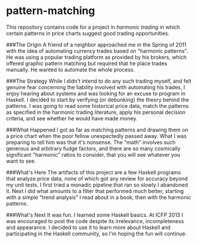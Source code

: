 pattern-matching
================

This repository contains code for a project in *harmonic trading* in which certain 
patterns in price charts suggest good trading opportunities.

###The Origin
A friend of a neighbor approached me in the Spring of 2011 with the idea of automating 
currency trades based on "harmonic patterns". He was using a popular trading platform 
as provided by his brokers, which offered graphic pattern matching but required that he
place trades manually. He wanted to automate the whole process.

###The Strategy
While I didn't intend to do any such trading myself, and felt genuine fear
concerning the liability involved with automating his trades,
I enjoy hearing about systems and was looking for an excuse to program
in Haskell. I decided to start by verifying (or debunking) the theory behind
the patterns. I was going to read some historical price data, match the patterns
as specified in the harmonic trading literature, apply his personal decision criteria,
and see whether he would have made money.

###What Happened
I got as far as matching patterns and drawing them on a price chart when the
poor fellow unexpectedly passed away. What I was preparing to tell him was that it's nonsense.
The "math" involves such generous and arbitrary fudge factors, and there are so many cosmically
significant "harmonic" ratios to consider, that you will see whatever you want to see.

###What's Here
The artifacts of this project are a few Haskell programs that analyze price data, none of which got
any review for accuracy beyond my unit tests. I first tried a monadic pipeline that ran so slowly
I abandoned it. Next I did what amounts to a filter that performed much better, starting with a
simple "trend analysis" I read about in a book, then with the harmonic patterns.

###What's Next
It was fun. I learned some Haskell basics. At ICFP 2013 I was encouraged to post the code
despite its irrelevance, incompleteness and appearance. I decided to use it to learn more about 
Haskell and participating in the Haskell community, so I'm hoping the fun will continue.

